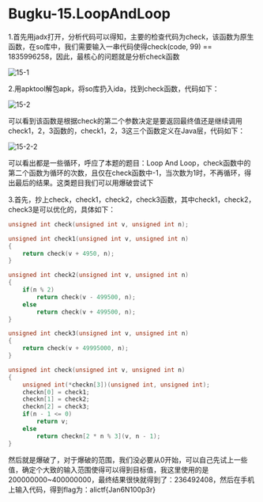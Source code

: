 # Bugku-15.LoopAndLoop

1.首先用jadx打开，分析代码可以得知，主要的检查代码为check，该函数为原生函数，在so库中，我们需要输入一串代码使得check(code, 99) == 1835996258，因此，最核心的问题就是分析check函数

![15-1](https://github.com/OWORD/ctfimg/raw/main/Bugku/15.LoopAndLoop/img/15-1.png)

2.用apktool解包apk，将so库扔入ida，找到check函数，代码如下：

![15-2](https://github.com/OWORD/ctfimg/raw/main/Bugku/15.LoopAndLoop/img/15-2-1.png)

可以看到该函数是根据check的第二个参数决定是要返回最终值还是继续调用check1，2，3函数的，check1，2，3这三个函数定义在Java层，代码如下：

![15-2-2](https://github.com/OWORD/ctfimg/raw/main/Bugku/15.LoopAndLoop/img/15-2-2.png)

可以看出都是一些循环，呼应了本题的题目：Loop And Loop，check函数中的第二个函数为循环的次数，且仅在check函数中-1，当次数为1时，不再循环，得出最后的结果。这类题目我们可以用爆破尝试下

3.首先，抄上check，check1，check2，check3函数，其中check1，check2，check3是可以优化的，具体如下：

```c
unsigned int check(unsigned int v, unsigned int n);

unsigned int check1(unsigned int v, unsigned int n)
{
	return check(v + 4950, n);
}

unsigned int check2(unsigned int v, unsigned int n)
{
	if(n % 2)
		return check(v - 499500, n);
	else
		return check(v + 499500, n);
}

unsigned int check3(unsigned int v, unsigned int n)
{
	return check(v + 49995000, n);
}

unsigned int check(unsigned int v, unsigned int n)
{
	unsigned int(*checkn[3])(unsigned int, unsigned int);
	checkn[0] = check1;
	checkn[1] = check2;
	checkn[2] = check3;
	if(n - 1 <= 0)
		return v;
	else
		return checkn[2 * n % 3](v, n - 1);
}
```

然后就是爆破了，对于爆破的范围，我们没必要从0开始，可以自己先试上一些值，确定个大致的输入范围使得可以得到目标值，我这里使用的是200000000~400000000，最终结果很快就得到了：236492408，然后在手机上输入代码，得到flag为：alictf{Jan6N100p3r}

